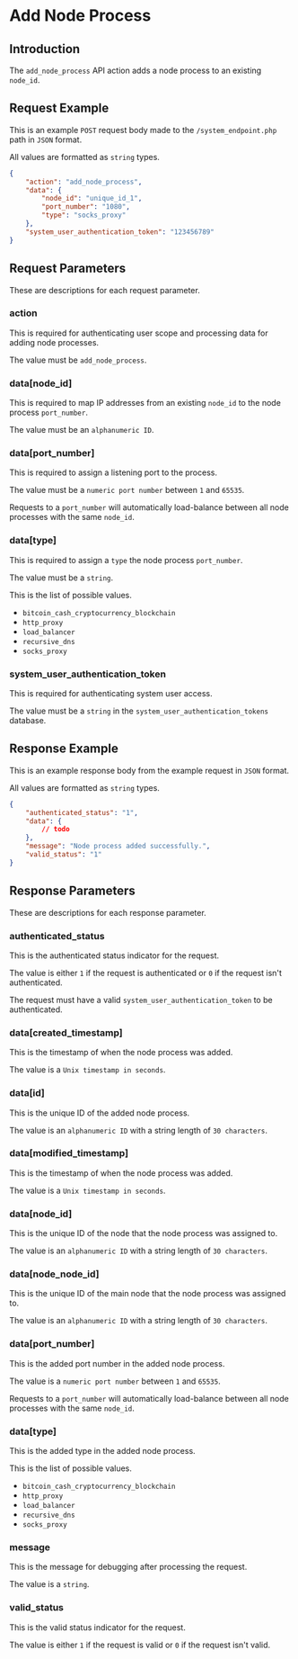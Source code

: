 # Add Node Process

## Introduction

The `add_node_process` API action adds a node process to an existing `node_id`.

## Request Example

This is an example `POST` request body made to the `/system_endpoint.php` path in `JSON` format.

All values are formatted as `string` types.

```json
{
    "action": "add_node_process",
    "data": {
        "node_id": "unique_id_1",
        "port_number": "1080",
        "type": "socks_proxy"
    },
    "system_user_authentication_token": "123456789"
}
```

## Request Parameters

These are descriptions for each request parameter.

### action

This is required for authenticating user scope and processing data for adding node processes.

The value must be `add_node_process`.

### data[node_id]

This is required to map IP addresses from an existing `node_id` to the node process `port_number`.

The value must be an `alphanumeric ID`.

### data[port_number]

This is required to assign a listening port to the process.

The value must be a `numeric port number` between `1` and `65535`.

Requests to a `port_number` will automatically load-balance between all node processes with the same `node_id`.

### data[type]

This is required to assign a `type` the node process `port_number`.

The value must be a `string`.

This is the list of possible values.

- `bitcoin_cash_cryptocurrency_blockchain`
- `http_proxy`
- `load_balancer`
- `recursive_dns`
- `socks_proxy`

### system_user_authentication_token

This is required for authenticating system user access.

The value must be a `string` in the `system_user_authentication_tokens` database.

## Response Example

This is an example response body from the example request in `JSON` format.

All values are formatted as `string` types.

```json
{
    "authenticated_status": "1",
    "data": {
        // todo
    },
    "message": "Node process added successfully.",
    "valid_status": "1"
}
```

## Response Parameters

These are descriptions for each response parameter.

### authenticated_status

This is the authenticated status indicator for the request.

The value is either `1` if the request is authenticated or `0` if the request isn't authenticated.

The request must have a valid `system_user_authentication_token` to be authenticated.

### data[created_timestamp]

This is the timestamp of when the node process was added.

The value is a `Unix timestamp in seconds`.

### data[id]

This is the unique ID of the added node process.

The value is an `alphanumeric ID` with a string length of `30 characters`.

### data[modified_timestamp]

This is the timestamp of when the node process was added.

The value is a `Unix timestamp in seconds`.

### data[node_id]

This is the unique ID of the node that the node process was assigned to.

The value is an `alphanumeric ID` with a string length of `30 characters`.

### data[node_node_id]

This is the unique ID of the main node that the node process was assigned to.

The value is an `alphanumeric ID` with a string length of `30 characters`.

### data[port_number]

This is the added port number in the added node process.

The value is a `numeric port number` between `1` and `65535`.

Requests to a `port_number` will automatically load-balance between all node processes with the same `node_id`.

### data[type]

This is the added type in the added node process.

This is the list of possible values.

- `bitcoin_cash_cryptocurrency_blockchain`
- `http_proxy`
- `load_balancer`
- `recursive_dns`
- `socks_proxy`

### message

This is the message for debugging after processing the request.

The value is a `string`.

### valid_status

This is the valid status indicator for the request.

The value is either `1` if the request is valid or `0` if the request isn't valid.
